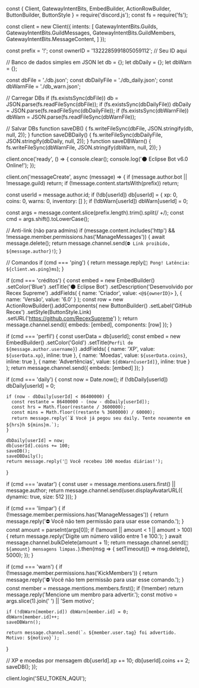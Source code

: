 const { Client, GatewayIntentBits, EmbedBuilder, ActionRowBuilder, ButtonBuilder, ButtonStyle } = require('discord.js');
const fs = require('fs');

const client = new Client({
  intents: [
    GatewayIntentBits.Guilds,
    GatewayIntentBits.GuildMessages,
    GatewayIntentBits.GuildMembers,
    GatewayIntentBits.MessageContent,
  ]
});

const prefix = '!';
const ownerID = '1322285991805059112'; // Seu ID aqui

// Banco de dados simples em JSON
let db = {};
let dbDaily = {};
let dbWarn = {};

const dbFile = './db.json';
const dbDailyFile = './db_daily.json';
const dbWarnFile = './db_warn.json';

// Carregar DBs
if (fs.existsSync(dbFile)) db = JSON.parse(fs.readFileSync(dbFile));
if (fs.existsSync(dbDailyFile)) dbDaily = JSON.parse(fs.readFileSync(dbDailyFile));
if (fs.existsSync(dbWarnFile)) dbWarn = JSON.parse(fs.readFileSync(dbWarnFile));

// Salvar DBs
function saveDB() { fs.writeFileSync(dbFile, JSON.stringify(db, null, 2)); }
function saveDBDaily() { fs.writeFileSync(dbDailyFile, JSON.stringify(dbDaily, null, 2)); }
function saveDBWarn() { fs.writeFileSync(dbWarnFile, JSON.stringify(dbWarn, null, 2)); }

client.once('ready', () => {
  console.clear();
  console.log('🌑 Eclipse Bot v6.0 Online!');
});

client.on('messageCreate', async (message) => {
  if (message.author.bot || !message.guild) return;
  if (!message.content.startsWith(prefix)) return;

  const userId = message.author.id;
  if (!db[userId]) db[userId] = { xp: 0, coins: 0, warns: 0, inventory: [] };
  if (!dbWarn[userId]) dbWarn[userId] = 0;

  const args = message.content.slice(prefix.length).trim().split(/ +/);
  const cmd = args.shift().toLowerCase();

  // Anti-link (não para admins)
  if (message.content.includes('http') && !message.member.permissions.has('ManageMessages')) {
    await message.delete();
    return message.channel.send(`⛔ Link proibido, ${message.author}!`);
  }

  // Comandos
  if (cmd === 'ping') {
    return message.reply(`🏓 Pong! Latência: ${client.ws.ping}ms`);
  }

  if (cmd === 'créditos') {
    const embed = new EmbedBuilder()
      .setColor('Blue')
      .setTitle('🌑 Eclipse Bot')
      .setDescription('Desenvolvido por Recex Supreme')
      .addFields(
        { name: 'Criador', value: `<@${ownerID}>` },
        { name: 'Versão', value: '6.0' }
      );
    const row = new ActionRowBuilder().addComponents(
      new ButtonBuilder()
        .setLabel('GitHub Recex')
        .setStyle(ButtonStyle.Link)
        .setURL('https://github.com/RecexSupreme')
    );
    return message.channel.send({ embeds: [embed], components: [row] });
  }

  if (cmd === 'perfil') {
    const userData = db[userId];
    const embed = new EmbedBuilder()
      .setColor('Gold')
      .setTitle(`Perfil de ${message.author.username}`)
      .addFields(
        { name: 'XP', value: `${userData.xp}`, inline: true },
        { name: 'Moedas', value: `${userData.coins}`, inline: true },
        { name: 'Advertências', value: `${dbWarn[userId]}`, inline: true }
      );
    return message.channel.send({ embeds: [embed] });
  }

  if (cmd === 'daily') {
    const now = Date.now();
    if (!dbDaily[userId]) dbDaily[userId] = 0;

    if (now - dbDaily[userId] < 86400000) {
      const restante = 86400000 - (now - dbDaily[userId]);
      const hrs = Math.floor(restante / 3600000);
      const mins = Math.floor((restante % 3600000) / 60000);
      return message.reply(`⏳ Você já pegou seu daily. Tente novamente em ${hrs}h ${mins}m.`);
    }

    dbDaily[userId] = now;
    db[userId].coins += 100;
    saveDB();
    saveDBDaily();
    return message.reply('📆 Você recebeu 100 moedas diárias!');
  }

  if (cmd === 'avatar') {
    const user = message.mentions.users.first() || message.author;
    return message.channel.send(user.displayAvatarURL({ dynamic: true, size: 512 }));
  }

  if (cmd === 'limpar') {
    if (!message.member.permissions.has('ManageMessages')) {
      return message.reply('⛔ Você não tem permissão para usar esse comando.');
    }
    const amount = parseInt(args[0]);
    if (!amount || amount < 1 || amount > 100) {
      return message.reply('Digite um número válido entre 1 e 100.');
    }
    await message.channel.bulkDelete(amount + 1);
    return message.channel.send(`🧹 ${amount} mensagens limpas.`).then(msg => {
      setTimeout(() => msg.delete(), 5000);
    });
  }

  if (cmd === 'warn') {
    if (!message.member.permissions.has('KickMembers')) {
      return message.reply('⛔ Você não tem permissão para usar esse comando.');
    }
    const member = message.mentions.members.first();
    if (!member) return message.reply('Mencione um membro para advertir.');
    const motivo = args.slice(1).join(' ') || 'Sem motivo';

    if (!dbWarn[member.id]) dbWarn[member.id] = 0;
    dbWarn[member.id]++;
    saveDBWarn();

    return message.channel.send(`⚠️ ${member.user.tag} foi advertido. Motivo: ${motivo}`);
  }

  // XP e moedas por mensagem
  db[userId].xp += 10;
  db[userId].coins += 2;
  saveDB();
});

client.login('SEU_TOKEN_AQUI');

